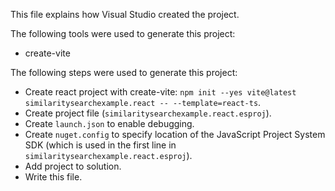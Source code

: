 This file explains how Visual Studio created the project.

The following tools were used to generate this project:
- create-vite

The following steps were used to generate this project:
- Create react project with create-vite: `npm init --yes vite@latest similaritysearchexample.react -- --template=react-ts`.
- Create project file (`similaritysearchexample.react.esproj`).
- Create `launch.json` to enable debugging.
- Create `nuget.config` to specify location of the JavaScript Project System SDK (which is used in the first line in `similaritysearchexample.react.esproj`).
- Add project to solution.
- Write this file.
